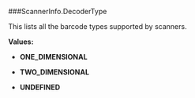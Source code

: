 ###ScannerInfo.DecoderType

This lists all the barcode types supported by scanners.

**Values:**

* **ONE_DIMENSIONAL**

* **TWO_DIMENSIONAL**

* **UNDEFINED**


